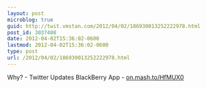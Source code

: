 ```yaml
---
layout: post
microblog: true
guid: http://twit.vmstan.com/2012/04/02/186930013252222978.html
post_id: 3037408
date: 2012-04-02T15:36:02-0600
lastmod: 2012-04-02T15:36:02-0600
type: post
url: /2012/04/02/186930013252222978.html
---
```

Why? - Twitter Updates BlackBerry App - <a href="http://on.mash.to/HfMUX0">on.mash.to/HfMUX0</a>
